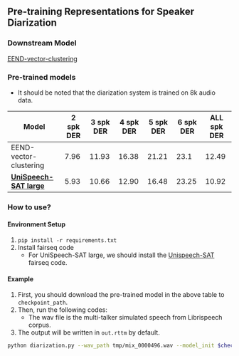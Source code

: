 ## Pre-training Representations for Speaker Diarization

### Downstream Model

[EEND-vector-clustering](https://arxiv.org/abs/2105.09040)

### Pre-trained models

- It should be noted that the diarization system is trained on 8k audio data.

| Model                                                        | 2 spk DER | 3 spk DER | 4 spk DER | 5 spk DER | 6 spk DER | ALL spk DER |
| ------------------------------------------------------------ | --------- | --------- | --------- | --------- | --------- | ----------- |
| EEND-vector-clustering                                       | 7.96      | 11.93     | 16.38     | 21.21     | 23.1      | 12.49       |
| [**UniSpeech-SAT large**](https://drive.google.com/file/d/16OwIyOk2uYm0aWtSPaS0S12xE8RxF7k_/view?usp=sharing) | 5.93      | 10.66     | 12.90     | 16.48     | 23.25     | 10.92       |

### How to use?

#### Environment Setup

1. `pip install -r requirements.txt`
2. Install fairseq code
   - For UniSpeech-SAT large, we should install the [Unispeech-SAT](https://github.com/microsoft/UniSpeech/tree/main/UniSpeech-SAT) fairseq code.

#### Example

1. First, you should download the pre-trained model in the above table to `checkpoint_path`.
2. Then, run the following codes:
   - The wav file is the multi-talker simulated speech from Librispeech corpus.
3. The output will be written in `out.rttm` by  default.

```bash
python diarization.py --wav_path tmp/mix_0000496.wav --model_init $checkpoint_path
```

